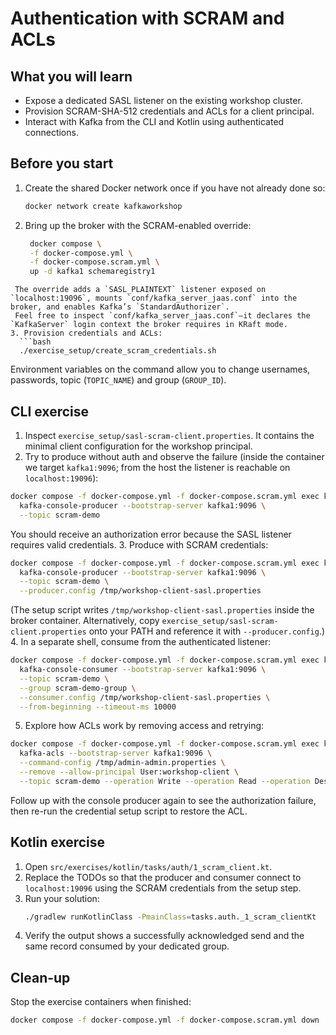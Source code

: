 # Authentication with SCRAM and ACLs

## What you will learn
- Expose a dedicated SASL listener on the existing workshop cluster.
- Provision SCRAM-SHA-512 credentials and ACLs for a client principal.
- Interact with Kafka from the CLI and Kotlin using authenticated connections.

## Before you start
1. Create the shared Docker network once if you have not already done so:
   ```bash
   docker network create kafkaworkshop
   ```
2. Bring up the broker with the SCRAM-enabled override:
   ```bash
    docker compose \
    -f docker-compose.yml \
    -f docker-compose.scram.yml \
    up -d kafka1 schemaregistry1
 ```
  The override adds a `SASL_PLAINTEXT` listener exposed on `localhost:19096`, mounts `conf/kafka_server_jaas.conf` into the broker, and enables Kafka’s `StandardAuthorizer`.
  Feel free to inspect `conf/kafka_server_jaas.conf`—it declares the `KafkaServer` login context the broker requires in KRaft mode.
3. Provision credentials and ACLs:
   ```bash
   ./exercise_setup/create_scram_credentials.sh
   ```
   Environment variables on the command allow you to change usernames, passwords, topic (`TOPIC_NAME`) and group (`GROUP_ID`).

## CLI exercise
1. Inspect `exercise_setup/sasl-scram-client.properties`. It contains the minimal client configuration for the workshop principal.
2. Try to produce without auth and observe the failure (inside the container we target `kafka1:9096`; from the host the listener is reachable on `localhost:19096`):
  ```bash
  docker compose -f docker-compose.yml -f docker-compose.scram.yml exec kafka1 \
    kafka-console-producer --bootstrap-server kafka1:9096 \
    --topic scram-demo
  ```
  You should receive an authorization error because the SASL listener requires valid credentials.
3. Produce with SCRAM credentials:
  ```bash
  docker compose -f docker-compose.yml -f docker-compose.scram.yml exec kafka1 \
    kafka-console-producer --bootstrap-server kafka1:9096 \
    --topic scram-demo \
    --producer.config /tmp/workshop-client-sasl.properties
  ```
  (The setup script writes `/tmp/workshop-client-sasl.properties` inside the broker container. Alternatively, copy `exercise_setup/sasl-scram-client.properties` onto your PATH and reference it with `--producer.config`.)
4. In a separate shell, consume from the authenticated listener:
  ```bash
  docker compose -f docker-compose.yml -f docker-compose.scram.yml exec kafka1 \
    kafka-console-consumer --bootstrap-server kafka1:9096 \
    --topic scram-demo \
    --group scram-demo-group \
    --consumer.config /tmp/workshop-client-sasl.properties \
    --from-beginning --timeout-ms 10000
  ```
5. Explore how ACLs work by removing access and retrying:
```bash
docker compose -f docker-compose.yml -f docker-compose.scram.yml exec kafka1 \
  kafka-acls --bootstrap-server kafka1:9096 \
  --command-config /tmp/admin-admin.properties \
  --remove --allow-principal User:workshop-client \
  --topic scram-demo --operation Write --operation Read --operation Describe
```
Follow up with the console producer again to see the authorization failure, then re-run the credential setup script to restore the ACL.

## Kotlin exercise
1. Open `src/exercises/kotlin/tasks/auth/1_scram_client.kt`.
2. Replace the TODOs so that the producer and consumer connect to `localhost:19096` using the SCRAM credentials from the setup step.
3. Run your solution:
   ```bash
   ./gradlew runKotlinClass -PmainClass=tasks.auth._1_scram_clientKt
   ```
4. Verify the output shows a successfully acknowledged send and the same record consumed by your dedicated group.

## Clean-up
Stop the exercise containers when finished:
```bash
docker compose -f docker-compose.yml -f docker-compose.scram.yml down
```
